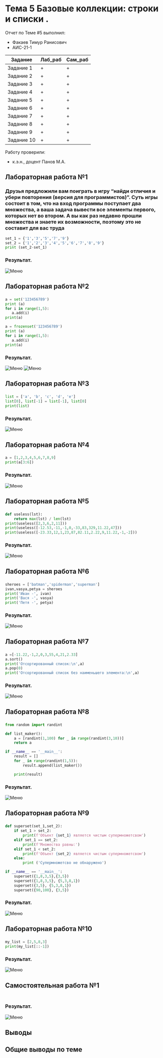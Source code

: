 # Тема 5 Базовые коллекции: строки и списки . 
Отчет по Теме #5 выполнил:
- Факаев Тимур Ранисович
- АИС-21-1

| Задание | Лаб_раб | Сам_раб |
| ------ | ------ | ------ |
| Задание 1 | + | + |
| Задание 2 | + | + |
| Задание 3 | + | + |
| Задание 4 | + | + |
| Задание 5 | + | + |
| Задание 6 | + | + |
| Задание 7 | + | + |
| Задание 8 | + | + |
| Задание 9 | + | + |
| Задание 10 | + | + |

Работу проверили:
- к.э.н., доцент Панов М.А.

## Лабораторная работа №1
### Друзья предложили вам поиграть в игру “найди отличия и убери повторения (версия для программистов)”. Суть игры состоит в том, что на вход программы поступает два множества, а ваша задача вывести все элементы первого, которых нет во втором. А вы как раз недавно прошли множества и знаете их возможности, поэтому это не составит для вас труда
```python
set_1 = {'1','3','5','7','9'}
set_2 = {'1','2','3','4','5','6','7','8','9'}
print (set_2-set_1)
```
### Результат.
![Меню]( https://github.com/Faeflayer/SoftEng/blob/Tema_5/pics/1.png)

## Лабораторная работа №2
### 
```python
a = set('123456789')
print (a)
for i in range(1,5):
   a.add(i)
print(a)
```
```python
a = frozenset('123456789')
print (a)
for i in range(1,5):
   a.add(i)
print(a)
```
### Результат.
![Меню](https://github.com/Faeflayer/SoftEng/blob/Tema_5/pics/2.1.png )
![Меню](https://github.com/Faeflayer/SoftEng/blob/Tema_5/pics/2.2.png )

## Лабораторная работа №3
### 
```python
list = ['a', 'b', 'c', 'd', 'e']
list[0], list[-1] = list[-1], list[0]
print(list)
```
### Результат.
![Меню](https://github.com/Faeflayer/SoftEng/blob/Tema_5/pics/3.png )

## Лабораторная работа №4
### 
```python
a = [1,2,3,4,5,6,7,8,9]
print(a[3:6])
```
### Результат.
![Меню]( https://github.com/Faeflayer/SoftEng/blob/Tema_5/pics/4.png)

## Лабораторная работа №5
### 
```python
def useless(lst):
    return max(lst) / len(lst)
print(useless([2,3,6,2,11]))
print(useless([-12.53,-11,-1,0,-33,83,329,11.22,47]))
print(useless([-23.33,12,1,23,87,82.11,2.22,9,11.22,-1,-2]))
```
### Результат.
![Меню](https://github.com/Faeflayer/SoftEng/blob/Tema_5/pics/5.png )

## Лабораторная работа №6
### 
```python
sheroes = ['batman','spiderman','superman']
ivan,vasya,petya = sheroes
print('Иван -', ivan)
print('Вася -', vasya)
print('Петя -', petya)
```
### Результат.
![Меню](https://github.com/Faeflayer/SoftEng/blob/Tema_5/pics/6.png )

## Лабораторная работа №7
### 
```python
a =[-11.22,-1,2,0,3,55,4,21,2.33]
a.sort()
print('Отсортированный список:\n',a)
a.pop(0)
print('Отсортированный список без наименьшего элемента:\n',a)
```
### Результат.
![Меню]( https://github.com/Faeflayer/SoftEng/blob/Tema_5/pics/7.png)

## Лабораторная работа №8
### 
```python
from random import randint

def list_maker():
    a = [randint(1,100) for _ in range(randint(3,10))]
    return a

if __name__ == '__main__':
    result = []
    for _ in range(randint(1,5)):
        result.append(list_maker())

    print(result)
```
### Результат.
![Меню](https://github.com/Faeflayer/SoftEng/blob/Tema_5/pics/8.png )

## Лабораторная работа №9
### 
```python
def superset(set_1,set_2):
    if set_1 > set_2:
        print(f'Объект {set_1} является чистым супермножетсвом')
    elif set_1 == set_2:
        print(f'Множества равны:')
    elif set_1 < set_2:
        print(f'Объект {set_2} является чистым супермножетсвом')
    else:
        print ('Супермножетсво не обнаружено')

if __name__ == '__main__':
    superset({1,8,3,5},{3,5})
    superset({1,8,3,5}, {5,3,8,1})
    superset({3,5}, {5,3,8,1})
    superset({90,100}, {3,5})
```
### Результат.
![Меню](https://github.com/Faeflayer/SoftEng/blob/Tema_5/pics/9.png )

## Лабораторная работа №10
### 
```python
my_list = [2,5,8,3]
print(my_list[::-1])
```
### Результат.
![Меню](https://github.com/Faeflayer/SoftEng/blob/Tema_5/pics/10.png )




## Самостоятельная работа №1
###

```python

```
### Результат.
![Меню]( )

## Выводы



## Общие выводы по теме
